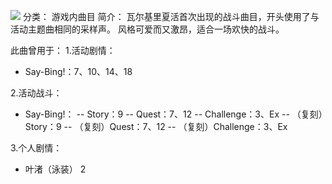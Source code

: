 ![](//static.kivo.wiki/images/music/cover/LDTA0A3UB8CqyfQopFnqNRPEiSKJFObQ.jpg)
分类： 游戏内曲目
简介：
瓦尔基里夏活首次出现的战斗曲目，开头使用了与活动主题曲相同的采样声。
风格可爱而又激昂，适合一场欢快的战斗。

此曲曾用于：
1.活动剧情：
 - Say-Bing!：7、10、14、18

2.活动战斗：
 - Say-Bing!：
 -- Story：9
 -- Quest：7、12
 -- Challenge：3、Ex
 -- （复刻）Story：9
 -- （复刻）Quest：7、12
 -- （复刻）Challenge：3、Ex

3.个人剧情：
 - 叶渚（泳装） 2

